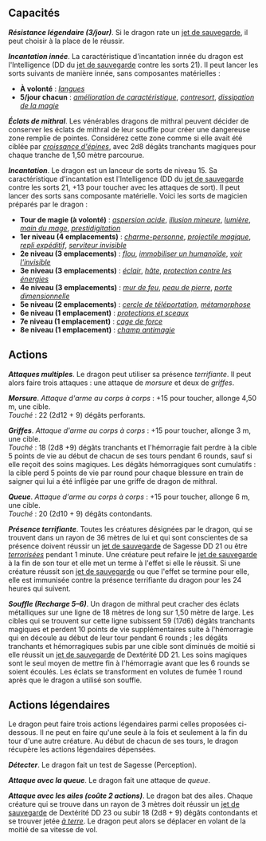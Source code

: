 ## Capacités
_**Résistance légendaire (3/jour)**_. Si le dragon rate un [jet de sauvegarde](/utiliser-les-caracteristiques/#jets-de-sauvegarde), il peut choisir à la place de le réussir.

_**Incantation innée**_. La caractéristique d'incantation innée du dragon est l'Intelligence (DD du [jet de sauvegarde](/utiliser-les-caracteristiques/#jets-de-sauvegarde) contre les sorts 21). Il peut lancer les sorts suivants de manière innée, sans composantes matérielles :
* **À volonté** : [_langues_](/grimoire/langues/)
* **5/jour chacun** : [_amélioration de caractéristique_](/grimoire/amelioration-de-caracteristique/), [_contresort_](/grimoire/contresort/), [_dissipation de la magie_](/grimoire/dissipation-de-la-magie/)

_**Éclats de mithral**_. Les vénérables dragons de mithral peuvent décider de conserver les éclats de mithral de leur souffle pour créer une dangereuse zone remplie de pointes. Considérez cette zone comme si elle avait été ciblée par [_croissance d'épines_](/grimoire/croissance-d-epines/), avec 2d8 dégâts tranchants magiques pour chaque tranche de 1,50 mètre parcourue.

_**Incantation**_. Le dragon est un lanceur de sorts de niveau 15. Sa caractéristique d'incantation est l'Intelligence (DD du [jet de sauvegarde](/utiliser-les-caracteristiques/#jets-de-sauvegarde) contre les sorts 21, +13 pour toucher avec les attaques de sort). Il peut lancer des sorts sans composante matérielle. Voici les sorts de magicien préparés par le dragon :
* **Tour de magie (à volonté)** : [_aspersion acide_](/grimoire/aspersion-acide/), [_illusion mineure_](/grimoire/illusion-mineure/), [_lumière_](/grimoire/lumiere/), [_main du mage_](/grimoire/main-du-mage/), [_prestidigitation_](/grimoire/prestidigitation/)
* **1er niveau (4 emplacements)** : [_charme-personne_](/grimoire/charme-personne/), [_projectile magique_](/grimoire/projectile-magique/), [_repli expéditif_](/grimoire/repli-expeditif/), [_serviteur invisible_](/grimoire/serviteur-invisible/)
* **2e niveau (3 emplacements)** : [_flou_](/grimoire/flou/), [_immobiliser un humanoïde_](/grimoire/immobiliser-un-humanoide/), [_voir l'invisible_](/grimoire/voir-l-invisible/)
* **3e niveau (3 emplacements)** : [_éclair_](/grimoire/eclair/), [_hâte_](/grimoire/hate/), [_protection contre les énergies_](/grimoire/protection-contre-les-energies/)
* **4e niveau (3 emplacements)** : [_mur de feu_](/grimoire/mur-de-feu/), [_peau de pierre_](/grimoire/peau-de-pierre/), [_porte dimensionnelle_](/grimoire/porte-dimensionnelle/)
* **5e niveau (2 emplacements)** : [_cercle de téléportation_](/grimoire/cercle-de-teleportation/), [_métamorphose_](/grimoire/metamorphose/)
* **6e niveau (1 emplacement)** : [_protections et sceaux_](/grimoire/protections-et-sceaux/)
* **7e niveau (1 emplacement)** : [_cage de force_](/grimoire/cage-de-force/)
* **8e niveau (1 emplacement)** : [_champ antimagie_](/grimoire/champ-antimagie/)

## Actions
_**Attaques multiples**_. Le dragon peut utiliser sa présence _terrifiante_. Il peut alors faire trois attaques : une attaque de _morsure_ et deux de _griffes_.

_**Morsure**_. _Attaque d'arme au corps à corps_ : +15 pour toucher, allonge 4,50 m, une cible.  
_Touché_ : 22 (2d12 + 9) dégâts perforants.

_**Griffes**_. _Attaque d'arme au corps à corps_ : +15 pour toucher, allonge 3 m, une cible.  
_Touché_ : 18 (2d8 +9) dégâts tranchants et l'hémorragie fait perdre à la cible 5 points de vie au début de chacun de ses tours pendant 6 rounds, sauf si elle reçoit des soins magiques. Les dégâts hémorragiques sont cumulatifs : la cible perd 5 points de vie par round pour chaque blessure en train de saigner qui lui a été infligée par une griffe de dragon de mithral.

_**Queue**_. _Attaque d'arme au corps à corps_ : +15 pour toucher, allonge 6 m, une cible.  
_Touché_ : 20 (2d10 + 9) dégâts contondants.

_**Présence terrifiante**_. Toutes les créatures désignées par le dragon, qui se trouvent dans un rayon de 36 mètres de lui et qui sont conscientes de sa présence doivent réussir un [jet de sauvegarde](/utiliser-les-caracteristiques/#jets-de-sauvegarde) de Sagesse DD 21 ou être [_terrorisées_](/gerer-la-sante-du-personnage/#terrorise) pendant 1 minute. Une créature peut refaire le [jet de sauvegarde](/utiliser-les-caracteristiques/#jets-de-sauvegarde) à la fin de son tour et elle met un terme à l'effet si elle le réussit. Si une créature réussit son [jet de sauvegarde](/utiliser-les-caracteristiques/#jets-de-sauvegarde) ou que l'effet se termine pour elle, elle est immunisée contre la présence terrifiante du dragon pour les 24 heures qui suivent.

_**Souffle (Recharge 5–6)**_. Un dragon de mithral peut cracher des éclats métalliques sur une ligne de 18 mètres de long sur 1,50 mètre de large. Les cibles qui se trouvent sur cette ligne subissent 59 (17d6) dégâts tranchants magiques et perdent 10 points de vie supplémentaires suite à l'hémorragie qui en découle au début de leur tour pendant 6 rounds ; les dégâts tranchants et hémorragiques subis par une cible sont diminués de moitié si elle réussit un [jet de sauvegarde](/utiliser-les-caracteristiques/#jets-de-sauvegarde) de Dextérité DD 21. Les soins magiques sont le seul moyen de mettre fin à l'hémorragie avant que les 6 rounds se soient écoulés. Les éclats se transforment en volutes de fumée 1 round après que le dragon a utilisé son souffle.

## Actions légendaires
Le dragon peut faire trois actions légendaires parmi celles proposées ci-dessous. Il ne peut en faire qu'une seule à la fois et seulement à la fin du tour d'une autre créature. Au début de chacun de ses tours, le dragon récupère les actions légendaires dépensées.

_**Détecter**_. Le dragon fait un test de Sagesse (Perception).

_**Attaque avec la queue**_. Le dragon fait une attaque de _queue_.

_**Attaque avec les ailes (coûte 2 actions)**_. Le dragon bat des ailes. Chaque créature qui se trouve dans un rayon de 3 mètres doit réussir un [jet de sauvegarde](/utiliser-les-caracteristiques/#jets-de-sauvegarde) de Dextérité DD 23 ou subir 18 (2d8 + 9) dégâts contondants et se trouver jetée [_à terre_](/gerer-la-sante-du-personnage/#a-terre). Le dragon peut alors se déplacer en volant de la moitié de sa vitesse de vol.
